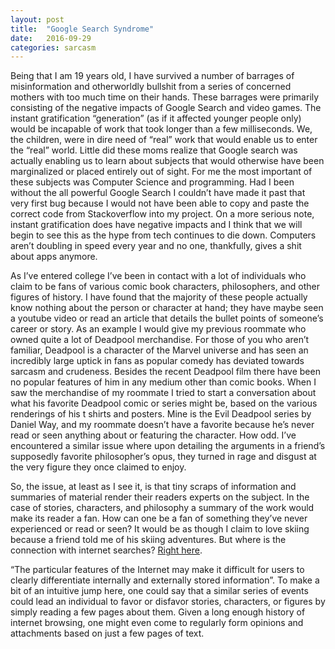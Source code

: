 ```yaml
---
layout: post
title:  "Google Search Syndrome"
date:   2016-09-29
categories: sarcasm
---
```

Being that I am 19 years old, I have survived a number of barrages of misinformation and otherworldly bullshit from a series of concerned mothers with too much time on their hands. These barrages were primarily consisting of the negative impacts of Google Search and video games. The instant gratification “generation” (as if it affected younger people only) would be incapable of work that took longer than a few milliseconds. We, the children, were in dire need of “real” work that would enable us to enter the “real” world. Little did these moms realize that Google search was actually enabling us to learn about subjects that would otherwise have been marginalized or placed entirely out of sight. For me the most important of these subjects was Computer Science and programming. Had I been without the all powerful Google Search I couldn’t have made it past that very first bug because I would not have been able to copy and paste the correct code from Stackoverflow into my project. On a more serious note, instant gratification does have negative impacts and I think that we will begin to see this as the hype from tech continues to die down. Computers aren’t doubling in speed every year and no one, thankfully, gives a shit about apps anymore.

As I’ve entered college I’ve been in contact with a lot of individuals who claim to be fans of various comic book characters, philosophers, and other figures of history. I have found that the majority of these people actually know nothing about the person or character at hand; they have maybe seen a youtube video or read an article that details the bullet points of someone’s career or story. As an example I would give my previous roommate who owned quite a lot of Deadpool merchandise. For those of you who aren’t familiar, Deadpool is a character of the Marvel universe and has seen an incredibly large uptick in fans as popular comedy has deviated towards sarcasm and crudeness. Besides the recent Deadpool film there have been no popular features of him in any medium other than comic books. When I saw the merchandise of my roommate I tried to start a conversation about what his favorite Deadpool comic or series might be, based on the various renderings of his t shirts and posters. Mine is the Evil Deadpool series by Daniel Way, and my roommate doesn’t have a favorite because he’s never read or seen anything about or featuring the character. How odd. I’ve encountered a similar issue where upon detailing the arguments in a friend’s supposedly favorite philosopher’s opus, they turned in rage and disgust at the very figure they once claimed to enjoy.

So, the issue, at least as I see it, is that tiny scraps of information and summaries of material render their readers experts on the subject. In the case of stories, characters, and philosophy a summary of the work would make its reader a fan. How can one be a fan of something they’ve never experienced or read or seen? It would be as though I claim to love skiing because a friend told me of his skiing adventures. But where is the connection with internet searches? [Right here](http://www.apa.org/pubs/journals/releases/xge-0000070.pdf). 

“The particular features of the Internet may make it difficult for users to clearly differentiate internally and externally stored information”. To make a bit of an intuitive jump here, one could say that a similar series of events could lead an individual to favor or disfavor stories, characters, or figures by simply reading a few pages about them. Given a long enough history of internet browsing, one might even come to regularly form opinions and attachments based on just a few pages of text.
